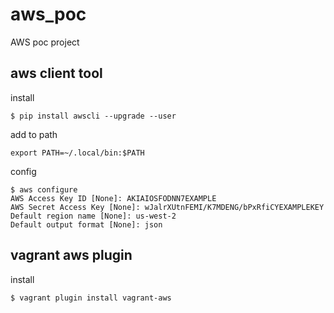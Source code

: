 # aws_poc
AWS poc project

## aws client tool 
install
```
$ pip install awscli --upgrade --user
```
add to path
```
export PATH=~/.local/bin:$PATH
```
config
```
$ aws configure
AWS Access Key ID [None]: AKIAIOSFODNN7EXAMPLE
AWS Secret Access Key [None]: wJalrXUtnFEMI/K7MDENG/bPxRfiCYEXAMPLEKEY
Default region name [None]: us-west-2
Default output format [None]: json
```
## vagrant aws plugin
install
```
$ vagrant plugin install vagrant-aws
```
